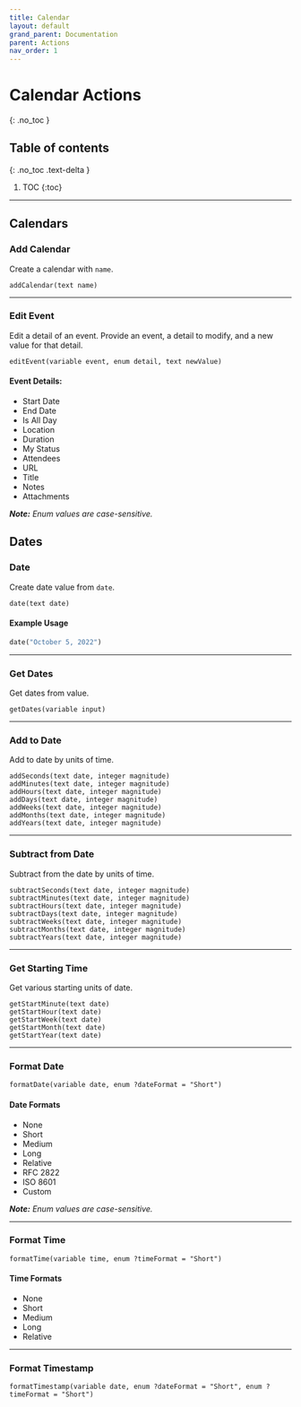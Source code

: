 ```yaml
---
title: Calendar
layout: default
grand_parent: Documentation
parent: Actions
nav_order: 1
---
```


# Calendar Actions
{: .no_toc }

## Table of contents
{: .no_toc .text-delta }

1. TOC
{:toc}

---

## Calendars

### Add Calendar

Create a calendar with `name`.

```
addCalendar(text name)
```

---

### Edit Event

Edit a detail of an event. Provide an event, a detail to modify, and a new value for that detail.

```
editEvent(variable event, enum detail, text newValue)
```

#### Event Details:

- Start Date
- End Date
- Is All Day
- Location
- Duration
- My Status
- Attendees
- URL
- Title
- Notes
- Attachments

_**Note:** Enum values are case-sensitive._

## Dates

### Date

Create date value from `date`.

```
date(text date)
```

#### Example Usage

```ruby
date("October 5, 2022")
```

---

### Get Dates

Get dates from value.

```
getDates(variable input)
```

---

### Add to Date

Add to date by units of time.

```
addSeconds(text date, integer magnitude)
addMinutes(text date, integer magnitude)
addHours(text date, integer magnitude)
addDays(text date, integer magnitude)
addWeeks(text date, integer magnitude)
addMonths(text date, integer magnitude)
addYears(text date, integer magnitude)
```

---

### Subtract from Date

Subtract from the date by units of time.

```
subtractSeconds(text date, integer magnitude)
subtractMinutes(text date, integer magnitude)
subtractHours(text date, integer magnitude)
subtractDays(text date, integer magnitude)
subtractWeeks(text date, integer magnitude)
subtractMonths(text date, integer magnitude)
subtractYears(text date, integer magnitude)
```

---

### Get Starting Time

Get various starting units of date.

```
getStartMinute(text date)
getStartHour(text date)
getStartWeek(text date)
getStartMonth(text date)
getStartYear(text date)
```

---

### Format Date

```
formatDate(variable date, enum ?dateFormat = "Short")
```

#### Date Formats

- None
- Short
- Medium
- Long
- Relative
- RFC 2822
- ISO 8601
- Custom

_**Note:** Enum values are case-sensitive._

---

### Format Time

```
formatTime(variable time, enum ?timeFormat = "Short")
```

#### Time Formats

- None
- Short
- Medium
- Long
- Relative

---

### Format Timestamp

```
formatTimestamp(variable date, enum ?dateFormat = "Short", enum ?timeFormat = "Short")
```
